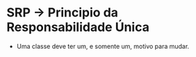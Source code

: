 # SRP -> Principio da Responsabilidade Única

- Uma classe deve ter um, e somente um, motivo para mudar.
